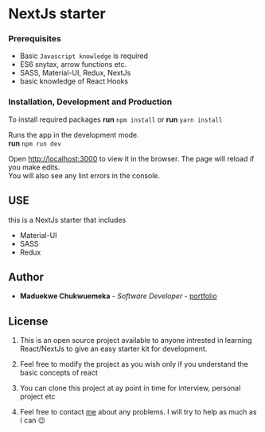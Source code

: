 # NextJs starter

### Prerequisites

- Basic `Javascript knowledge` is required
- ES6 snytax, arrow functions etc.
- SASS, Material-UI, Redux, NextJs
- basic knowledge of React Hooks

### Installation, Development and Production

To install required packages
**run** `npm install` or **run** `yarn install`

Runs the app in the development mode.<br />
**run** `npm run dev`

Open [http://localhost:3000](http://localhost:3000) to view it in the browser.
The page will reload if you make edits.<br />
You will also see any lint errors in the console.

## USE

this is a NextJs starter that includes

- Material-UI
- SASS
- Redux

## Author

- **Maduekwe Chukwuemeka** - _Software Developer_ - [portfolio](chukwuemeka.vercel.app)

## License

1. This is an open source project available to anyone intrested in learning React/NextJs to give an easy starter kit for development.

2. Feel free to modify the project as you wish only if you understand the basic concepts of react

3. You can clone this project at ay point in time for interview, personal project etc

4. Feel free to contact [me](chukwuemeka.vercel.app) about any problems. I will try to help as much as I can 😉
